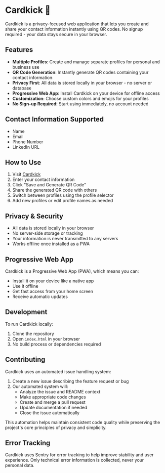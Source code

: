 # Cardkick 🦄

Cardkick is a privacy-focused web application that lets you create and share your contact information instantly using QR codes. No signup required - your data stays secure in your browser.

## Features

- **Multiple Profiles**: Create and manage separate profiles for personal and business use
- **QR Code Generation**: Instantly generate QR codes containing your contact information
- **Privacy First**: All data is stored locally in your browser - no server or database
- **Progressive Web App**: Install Cardkick on your device for offline access
- **Customization**: Choose custom colors and emojis for your profiles
- **No Sign-up Required**: Start using immediately, no account needed

## Contact Information Supported

- Name
- Email
- Phone Number
- LinkedIn URL

## How to Use

1. Visit [Cardkick](https://polvi.github.io/cardkick2/)
2. Enter your contact information
3. Click "Save and Generate QR Code"
4. Share the generated QR code with others
5. Switch between profiles using the profile selector
6. Add new profiles or edit profile names as needed

## Privacy & Security

- All data is stored locally in your browser
- No server-side storage or tracking
- Your information is never transmitted to any servers
- Works offline once installed as a PWA

## Progressive Web App

Cardkick is a Progressive Web App (PWA), which means you can:
- Install it on your device like a native app
- Use it offline
- Get fast access from your home screen
- Receive automatic updates

## Development

To run Cardkick locally:

1. Clone the repository
2. Open `index.html` in your browser
3. No build process or dependencies required

## Contributing

Cardkick uses an automated issue handling system:

1. Create a new issue describing the feature request or bug
2. Our automated system will:
   - Analyze the issue and README context
   - Make appropriate code changes
   - Create and merge a pull request
   - Update documentation if needed
   - Close the issue automatically

This automation helps maintain consistent code quality while preserving the project's core principles of privacy and simplicity.

## Error Tracking

Cardkick uses Sentry for error tracking to help improve stability and user experience. Only technical error information is collected, never your personal data.
